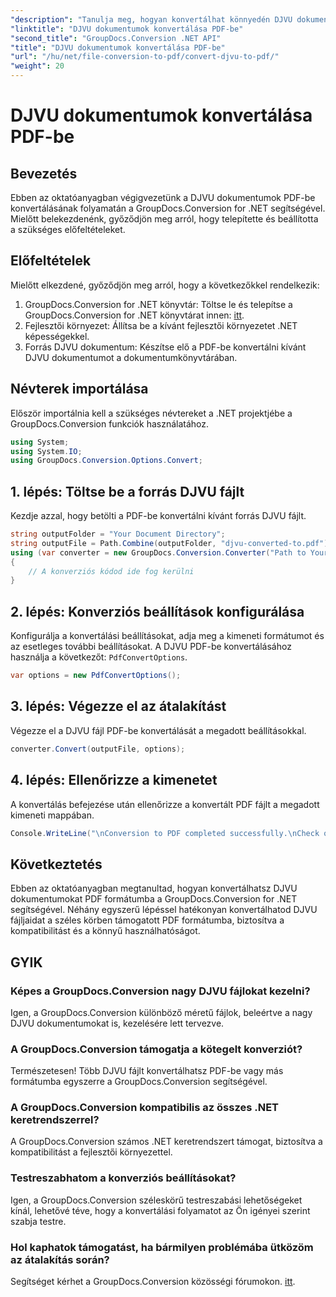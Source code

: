 ```yaml
---
"description": "Tanulja meg, hogyan konvertálhat könnyedén DJVU dokumentumokat PDF formátumba a GroupDocs.Conversion for .NET segítségével. Egyszerűsítse dokumentumkezelési feladatait."
"linktitle": "DJVU dokumentumok konvertálása PDF-be"
"second_title": "GroupDocs.Conversion .NET API"
"title": "DJVU dokumentumok konvertálása PDF-be"
"url": "/hu/net/file-conversion-to-pdf/convert-djvu-to-pdf/"
"weight": 20
---
```


# DJVU dokumentumok konvertálása PDF-be

## Bevezetés
Ebben az oktatóanyagban végigvezetünk a DJVU dokumentumok PDF-be konvertálásának folyamatán a GroupDocs.Conversion for .NET segítségével. Mielőtt belekezdenénk, győződjön meg arról, hogy telepítette és beállította a szükséges előfeltételeket.
## Előfeltételek
Mielőtt elkezdené, győződjön meg arról, hogy a következőkkel rendelkezik:
1. GroupDocs.Conversion for .NET könyvtár: Töltse le és telepítse a GroupDocs.Conversion for .NET könyvtárat innen: [itt](https://releases.groupdocs.com/conversion/net/).
2. Fejlesztői környezet: Állítsa be a kívánt fejlesztői környezetet .NET képességekkel.
3. Forrás DJVU dokumentum: Készítse elő a PDF-be konvertálni kívánt DJVU dokumentumot a dokumentumkönyvtárában.

## Névterek importálása
Először importálnia kell a szükséges névtereket a .NET projektjébe a GroupDocs.Conversion funkciók használatához.
```csharp
using System;
using System.IO;
using GroupDocs.Conversion.Options.Convert;
```
## 1. lépés: Töltse be a forrás DJVU fájlt
Kezdje azzal, hogy betölti a PDF-be konvertálni kívánt forrás DJVU fájlt.
```csharp
string outputFolder = "Your Document Directory";
string outputFile = Path.Combine(outputFolder, "djvu-converted-to.pdf");
using (var converter = new GroupDocs.Conversion.Converter("Path to Your DJVU File"))
{
    // A konverziós kódod ide fog kerülni
}
```
## 2. lépés: Konverziós beállítások konfigurálása
Konfigurálja a konvertálási beállításokat, adja meg a kimeneti formátumot és az esetleges további beállításokat. A DJVU PDF-be konvertálásához használja a következőt: `PdfConvertOptions`.
```csharp
var options = new PdfConvertOptions();
```
## 3. lépés: Végezze el az átalakítást
Végezze el a DJVU fájl PDF-be konvertálását a megadott beállításokkal.
```csharp
converter.Convert(outputFile, options);
```
## 4. lépés: Ellenőrizze a kimenetet
A konvertálás befejezése után ellenőrizze a konvertált PDF fájlt a megadott kimeneti mappában.
```csharp
Console.WriteLine("\nConversion to PDF completed successfully.\nCheck output in {0}", outputFolder);
```

## Következtetés
Ebben az oktatóanyagban megtanultad, hogyan konvertálhatsz DJVU dokumentumokat PDF formátumba a GroupDocs.Conversion for .NET segítségével. Néhány egyszerű lépéssel hatékonyan konvertálhatod DJVU fájljaidat a széles körben támogatott PDF formátumba, biztosítva a kompatibilitást és a könnyű használhatóságot.
## GYIK
### Képes a GroupDocs.Conversion nagy DJVU fájlokat kezelni?
Igen, a GroupDocs.Conversion különböző méretű fájlok, beleértve a nagy DJVU dokumentumokat is, kezelésére lett tervezve.
### A GroupDocs.Conversion támogatja a kötegelt konverziót?
Természetesen! Több DJVU fájlt konvertálhatsz PDF-be vagy más formátumba egyszerre a GroupDocs.Conversion segítségével.
### A GroupDocs.Conversion kompatibilis az összes .NET keretrendszerrel?
A GroupDocs.Conversion számos .NET keretrendszert támogat, biztosítva a kompatibilitást a fejlesztői környezettel.
### Testreszabhatom a konverziós beállításokat?
Igen, a GroupDocs.Conversion széleskörű testreszabási lehetőségeket kínál, lehetővé téve, hogy a konvertálási folyamatot az Ön igényei szerint szabja testre.
### Hol kaphatok támogatást, ha bármilyen problémába ütközöm az átalakítás során?
Segítséget kérhet a GroupDocs.Conversion közösségi fórumokon. [itt](https://forum.groupdocs.com/c/conversion/11).
